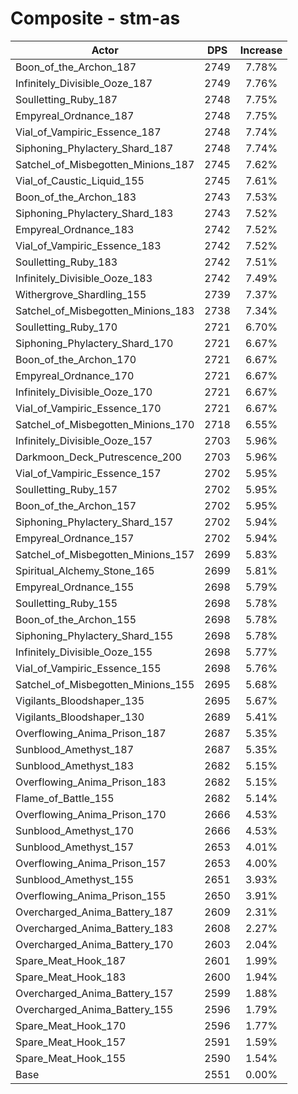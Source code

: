 # Composite - stm-as
| Actor | DPS | Increase |
|---|:---:|:---:|
|Boon_of_the_Archon_187|2749|7.78%|
|Infinitely_Divisible_Ooze_187|2749|7.76%|
|Soulletting_Ruby_187|2748|7.75%|
|Empyreal_Ordnance_187|2748|7.75%|
|Vial_of_Vampiric_Essence_187|2748|7.74%|
|Siphoning_Phylactery_Shard_187|2748|7.74%|
|Satchel_of_Misbegotten_Minions_187|2745|7.62%|
|Vial_of_Caustic_Liquid_155|2745|7.61%|
|Boon_of_the_Archon_183|2743|7.53%|
|Siphoning_Phylactery_Shard_183|2743|7.52%|
|Empyreal_Ordnance_183|2742|7.52%|
|Vial_of_Vampiric_Essence_183|2742|7.52%|
|Soulletting_Ruby_183|2742|7.51%|
|Infinitely_Divisible_Ooze_183|2742|7.49%|
|Withergrove_Shardling_155|2739|7.37%|
|Satchel_of_Misbegotten_Minions_183|2738|7.34%|
|Soulletting_Ruby_170|2721|6.70%|
|Siphoning_Phylactery_Shard_170|2721|6.67%|
|Boon_of_the_Archon_170|2721|6.67%|
|Empyreal_Ordnance_170|2721|6.67%|
|Infinitely_Divisible_Ooze_170|2721|6.67%|
|Vial_of_Vampiric_Essence_170|2721|6.67%|
|Satchel_of_Misbegotten_Minions_170|2718|6.55%|
|Infinitely_Divisible_Ooze_157|2703|5.96%|
|Darkmoon_Deck_Putrescence_200|2703|5.96%|
|Vial_of_Vampiric_Essence_157|2702|5.95%|
|Soulletting_Ruby_157|2702|5.95%|
|Boon_of_the_Archon_157|2702|5.95%|
|Siphoning_Phylactery_Shard_157|2702|5.94%|
|Empyreal_Ordnance_157|2702|5.94%|
|Satchel_of_Misbegotten_Minions_157|2699|5.83%|
|Spiritual_Alchemy_Stone_165|2699|5.81%|
|Empyreal_Ordnance_155|2698|5.79%|
|Soulletting_Ruby_155|2698|5.78%|
|Boon_of_the_Archon_155|2698|5.78%|
|Siphoning_Phylactery_Shard_155|2698|5.78%|
|Infinitely_Divisible_Ooze_155|2698|5.77%|
|Vial_of_Vampiric_Essence_155|2698|5.76%|
|Satchel_of_Misbegotten_Minions_155|2695|5.68%|
|Vigilants_Bloodshaper_135|2695|5.67%|
|Vigilants_Bloodshaper_130|2689|5.41%|
|Overflowing_Anima_Prison_187|2687|5.35%|
|Sunblood_Amethyst_187|2687|5.35%|
|Sunblood_Amethyst_183|2682|5.15%|
|Overflowing_Anima_Prison_183|2682|5.15%|
|Flame_of_Battle_155|2682|5.14%|
|Overflowing_Anima_Prison_170|2666|4.53%|
|Sunblood_Amethyst_170|2666|4.53%|
|Sunblood_Amethyst_157|2653|4.01%|
|Overflowing_Anima_Prison_157|2653|4.00%|
|Sunblood_Amethyst_155|2651|3.93%|
|Overflowing_Anima_Prison_155|2650|3.91%|
|Overcharged_Anima_Battery_187|2609|2.31%|
|Overcharged_Anima_Battery_183|2608|2.27%|
|Overcharged_Anima_Battery_170|2603|2.04%|
|Spare_Meat_Hook_187|2601|1.99%|
|Spare_Meat_Hook_183|2600|1.94%|
|Overcharged_Anima_Battery_157|2599|1.88%|
|Overcharged_Anima_Battery_155|2596|1.79%|
|Spare_Meat_Hook_170|2596|1.77%|
|Spare_Meat_Hook_157|2591|1.59%|
|Spare_Meat_Hook_155|2590|1.54%|
|Base|2551|0.00%|
